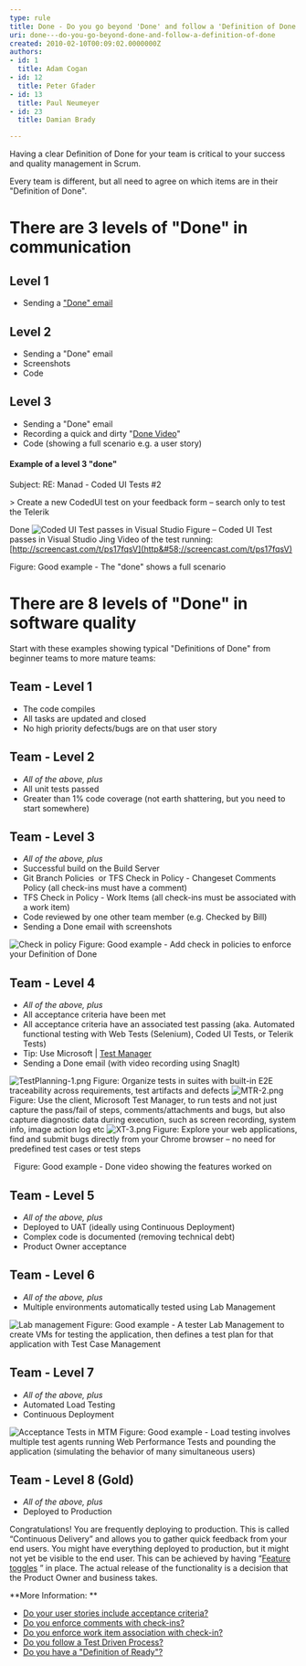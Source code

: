 ```yaml
---
type: rule
title: Done - Do you go beyond 'Done' and follow a 'Definition of Done'?
uri: done---do-you-go-beyond-done-and-follow-a-definition-of-done
created: 2010-02-10T00:09:02.0000000Z
authors:
- id: 1
  title: Adam Cogan
- id: 12
  title: Peter Gfader
- id: 13
  title: Paul Neumeyer
- id: 23
  title: Damian Brady

---
```


 ​Having a clear Definition of Done for your team is critical to your success and quality management in Scrum.

Every team is different, but all need to agree on which items are in their "Definition of Done".  
# There are 3 levels of "Done" in communication

## Level 1

- Sending a ["Done" email](/_layouts/15/FIXUPREDIRECT.ASPX?WebId=3dfc0e07-e23a-4cbb-aac2-e778b71166a2&amp;TermSetId=07da3ddf-0924-4cd2-a6d4-a4809ae20160&amp;TermId=29d5ca5d-c191-475f-8db2-0086c44ca46c)​


## Level 2

- Sending a "Done" email
- Screenshots
- Code


## Level 3

- Sending a "Done" email
- Recording a quick and dirty "[Done Video](/_layouts/15/FIXUPREDIRECT.ASPX?WebId=3dfc0e07-e23a-4cbb-aac2-e778b71166a2&amp;TermSetId=07da3ddf-0924-4cd2-a6d4-a4809ae20160&amp;TermId=215be2dd-4a90-4f0f-a5fa-dbed2edca461)"
- Code (showing a full scenario e.g. a user story)


#### Example of a level 3 "done"


Subject: RE: Manad - Coded UI Tests #2

&gt; Create a new CodedUI test on your feedback form – search only to test the Telerik

Done
![Coded UI Test passes in Visual Studio](/PublishingImages/level-3-done.jpg) Figure – Coded UI Test passes in Visual Studio
Jing Video of the test running: [http://screencast.com/t/ps17fqsV](http&#58;//screencast.com/t/ps17fqsV)

Figure: Good example - The "done" shows a full scenario
# There are 8 levels of "Done" in software quality

Start with these examples showing typical "Definitions of Done" from beginner teams to more mature teams:

## Team - Level 1

- The code compiles
- All tasks are updated and closed
- No high priority defects/bugs are on that user story


## Team - Level 2

- *All of the above, plus*
- All unit tests passed
- Greater than 1% code coverage (not earth shattering, but you need to start somewhere)


## Team - Level 3

- *All of the above, plus*
- Successful build on the Build Server
- Git Branch Policies 
or
TFS Check in Policy - Changeset Comments Policy (all check-ins must have a comment)
- TFS Check in Policy - Work Items (all check-ins must be associated with a work item)
- Code reviewed by one other team member (e.g. Checked by Bill)
- Sending a Done email with screenshots

 ![Check in policy](/PublishingImages/CheckinPolicy.jpg) Figure: Good example - Add check in policies to enforce your Definition of Done
## Team - Level 4

- *All of the above, plus*
- All acceptance criteria have been met
- All acceptance criteria have an associated test passing (aka. Automated functional testing with Web Tests (Selenium), Coded UI Tests, or Telerik Tests)
- Tip: Use Microsoft | [Test Manager](https&#58;//marketplace.visualstudio.com/items?itemName=ms.vss-testmanager-web)
- Sending a Done email (with video recording using SnagIt)

 ![TestPlanning-1.png](/PublishingImages/TestPlanning-1.png) Figure: Organize tests in suites with built-in E2E traceability across requirements, test artifacts and defects ![MTR-2.png](/PublishingImages/MTR-2.png) Figure: Use the client, Microsoft Test Manager, to run tests and not just capture the pass/fail of steps, comments/attachments and bugs, but also capture diagnostic data during execution, such as screen recording, system info, image action log etc ![XT-3.png](/PublishingImages/XT-3.png) Figure: Explore your web applications, find and submit bugs directly from your Chrome browser – no need for predefined test cases or test steps 

 
Figure: Good example - Done video showing the features worked on
## Team - Level 5

- *All of the above, plus*
- Deployed to UAT (ideally using Continuous Deployment)
- Complex code is documented (removing technical debt)
- Product Owner acceptance


## Team - Level 6

- *All of the above, plus*
- Multiple environments automatically tested using Lab Management

 ![Lab management](/PublishingImages/LabManagement.jpg) Figure: Good example - A tester Lab Management to create VMs for testing the application, then defines a test plan for that application with Test Case Management
## Team - Level 7

- *All of the above, plus*
- Automated Load Testing
- Continuous Deployment

 ![Acceptance Tests in MTM](/PublishingImages/LoadTesting.jpg) Figure: Good example - Load testing involves multiple test agents running Web Performance Tests and pounding the application (simulating the behavior of many simultaneous users)
## Team - Level 8 (Gold)

- *All of the above, plus*
- Deployed to Production



Congratulations! You are frequently deploying to production. This is called “Continuous Delivery” and allows you to gather quick feedback from your end users.
    You might have everything deployed to production, but it might not yet be visible to the end user. This can be achieved by having “[Feature toggles](http&#58;//martinfowler.com/bliki/FeatureToggle.html) ” in place. The actual release of the functionality is a decision that the Product Owner and business takes.
 

**More Information: **

- [Do your user stories include acceptance criteria?](/_layouts/15/FIXUPREDIRECT.ASPX?WebId=3dfc0e07-e23a-4cbb-aac2-e778b71166a2&amp;TermSetId=07da3ddf-0924-4cd2-a6d4-a4809ae20160&amp;TermId=a4a9c23a-4f68-4922-9605-83628509dc48)
- [Do you enforce comments with check-ins?](http&#58;//www.ssw.com.au/ssw/Standards/Rules/RulesToBetterSourceControlwithTFS.aspx#EnforceComments "Do you enforce comments with check-ins?")
- [Do you enforce work item association with check-in?](http&#58;//www.ssw.com.au/ssw/Standards/Rules/RulesToBetterSourceControlwithTFS.aspx#EnforceWorkItemAss "Do you enforce work item association with check-in?")
- [Do you follow a Test Driven Process?](http&#58;//www.ssw.com.au/ssw/Standards/Rules/RulesToBetterVersionControlwithTFS%28AKASourceControl%29.aspx#TestDrivenProcess "Do you follow a Test Driven Process?")
- ​[Do you have a "Definition of Ready"?](/_layouts/15/FIXUPREDIRECT.ASPX?WebId=3dfc0e07-e23a-4cbb-aac2-e778b71166a2&amp;TermSetId=07da3ddf-0924-4cd2-a6d4-a4809ae20160&amp;TermId=e01abde1-9a3e-4e4c-84a8-50e98e9c44d0)


